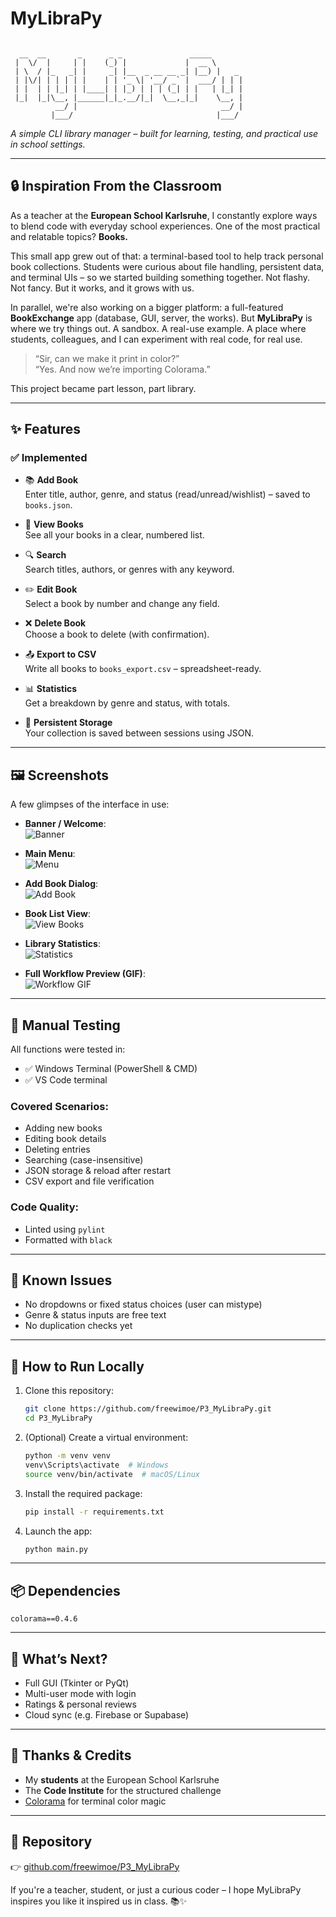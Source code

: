 # MyLibraPy

```text

  __  __       _      _ _               _____       
 |  \/  |     | |    (_) |             |  __ \      
 | \  / |_   _| |     _| |__  _ __ __ _| |__) |   _ 
 | |\/| | | | | |    | | '_ \| '__/ _` |  ___/ | | |
 | |  | | |_| | |____| | |_) | | | (_| | |   | |_| |
 |_|  |_|\__, |______|_|_.__/|_|  \__,_|_|    \__, |
          __/ |                                __/ |
         |___/                                |___/ 

```

*A simple CLI library manager – built for learning, testing, and practical use in school settings.*

---

## 🔒 Inspiration From the Classroom

As a teacher at the **European School Karlsruhe**, I constantly explore ways to blend code with everyday school experiences. One of the most practical and relatable topics? **Books.**

This small app grew out of that: a terminal-based tool to help track personal book collections. Students were curious about file handling, persistent data, and terminal UIs – so we started building something together. Not flashy. Not fancy. But it works, and it grows with us.

In parallel, we're also working on a bigger platform: a full-featured **BookExchange** app (database, GUI, server, the works). But **MyLibraPy** is where we try things out. A sandbox. A real-use example. A place where students, colleagues, and I can experiment with real code, for real use.

> “Sir, can we make it print in color?”  
> “Yes. And now we’re importing Colorama.”

This project became part lesson, part library.

---

## ✨ Features

### ✅ Implemented

- 📚 **Add Book**  
  Enter title, author, genre, and status (read/unread/wishlist) – saved to `books.json`.

- 👀 **View Books**  
  See all your books in a clear, numbered list.

- 🔍 **Search**  
  Search titles, authors, or genres with any keyword.

- ✏️ **Edit Book**  
  Select a book by number and change any field.

- ❌ **Delete Book**  
  Choose a book to delete (with confirmation).

- 📤 **Export to CSV**  
  Write all books to `books_export.csv` – spreadsheet-ready.

- 📊 **Statistics**  
  Get a breakdown by genre and status, with totals.

- 💾 **Persistent Storage**  
  Your collection is saved between sessions using JSON.

---

## 🖼️ Screenshots

A few glimpses of the interface in use:

- **Banner / Welcome**:  
  ![Banner](media/banner.png)

- **Main Menu**:  
  ![Menu](media/menu.png)

- **Add Book Dialog**:  
  ![Add Book](media/add_book.png)

- **Book List View**:  
  ![View Books](media/view_books.png)

- **Library Statistics**:  
  ![Statistics](media/statistics.png)

- **Full Workflow Preview (GIF)**:  
  ![Workflow GIF](media/workflow.gif)

---

## 🧪 Manual Testing

All functions were tested in:

- ✅ Windows Terminal (PowerShell & CMD)
- ✅ VS Code terminal

### Covered Scenarios:
- Adding new books
- Editing book details
- Deleting entries
- Searching (case-insensitive)
- JSON storage & reload after restart
- CSV export and file verification

### Code Quality:
- Linted using `pylint`
- Formatted with `black`

---

## 🐛 Known Issues

- No dropdowns or fixed status choices (user can mistype)
- Genre & status inputs are free text
- No duplication checks yet

---

## 🚀 How to Run Locally

1. Clone this repository:
   ```bash
   git clone https://github.com/freewimoe/P3_MyLibraPy.git
   cd P3_MyLibraPy
   ```

2. (Optional) Create a virtual environment:
   ```bash
   python -m venv venv
   venv\Scripts\activate  # Windows
   source venv/bin/activate  # macOS/Linux
   ```

3. Install the required package:
   ```bash
   pip install -r requirements.txt
   ```

4. Launch the app:
   ```bash
   python main.py
   ```

---

## 📦 Dependencies

```
colorama==0.4.6
```

---

## 🔮 What’s Next?

- Full GUI (Tkinter or PyQt)
- Multi-user mode with login
- Ratings & personal reviews
- Cloud sync (e.g. Firebase or Supabase)

---

## 🙏 Thanks & Credits

- My **students** at the European School Karlsruhe
- The **Code Institute** for the structured challenge
- [Colorama](https://github.com/tartley/colorama) for terminal color magic

---

## 🔗 Repository

👉 [github.com/freewimoe/P3_MyLibraPy](https://github.com/freewimoe/P3_MyLibraPy)

If you're a teacher, student, or just a curious coder – I hope MyLibraPy inspires you like it inspired us in class. 📚✨
